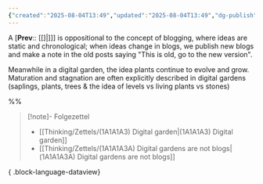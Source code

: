 ```yaml
---
{"created":"2025-08-04T13:49","updated":"2025-08-04T13:49","dg-publish":true,"dg-path":"Zettels/(1A1A1A3A) Digital gardens are not blogs.md","permalink":"/zettels/1-a1-a1-a3-a-digital-gardens-are-not-blogs/","dgPassFrontmatter":true,"noteIcon":"1"}
---
```


A [**Prev**:: [[]\|]]] is oppositional to the concept of blogging, where ideas are static and chronological; when ideas change in blogs, we publish new blogs and make a note in the old posts saying "This is old, go to the new version". 

Meanwhile in a digital garden, the idea plants continue to evolve and grow. Maturation and stagnation are often explicitly described in digital gardens (saplings, plants, trees & the idea of levels vs living plants vs stones)

%% 
> [!note]- Folgezettel
>  - [[Thinking/Zettels/(1A1A1A3) Digital garden\|(1A1A1A3) Digital garden]]
> - [[Thinking/Zettels/(1A1A1A3A) Digital gardens are not blogs\|(1A1A1A3A) Digital gardens are not blogs]]
> 
{ .block-language-dataview}